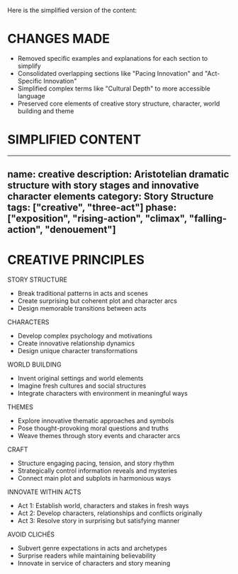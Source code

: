 Here is the simplified version of the content:

# CHANGES MADE
- Removed specific examples and explanations for each section to simplify
- Consolidated overlapping sections like "Pacing Innovation" and "Act-Specific Innovation" 
- Simplified complex terms like "Cultural Depth" to more accessible language
- Preserved core elements of creative story structure, character, world building and theme

# SIMPLIFIED CONTENT

---
name: creative
description: Aristotelian dramatic structure with story stages and innovative character elements 
category: Story Structure
tags: ["creative", "three-act"] 
phase: ["exposition", "rising-action", "climax", "falling-action", "denouement"]
---

# CREATIVE PRINCIPLES

STORY STRUCTURE
- Break traditional patterns in acts and scenes
- Create surprising but coherent plot and character arcs 
- Design memorable transitions between acts

CHARACTERS
- Develop complex psychology and motivations
- Create innovative relationship dynamics
- Design unique character transformations

WORLD BUILDING
- Invent original settings and world elements
- Imagine fresh cultures and social structures 
- Integrate characters with environment in meaningful ways

THEMES
- Explore innovative thematic approaches and symbols
- Pose thought-provoking moral questions and truths
- Weave themes through story events and character arcs

CRAFT
- Structure engaging pacing, tension, and story rhythm
- Strategically control information reveals and mysteries
- Connect main plot and subplots in harmonious ways

INNOVATE WITHIN ACTS 
- Act 1: Establish world, characters and stakes in fresh ways
- Act 2: Develop characters, relationships and conflicts originally 
- Act 3: Resolve story in surprising but satisfying manner

AVOID CLICHÉS
- Subvert genre expectations in acts and archetypes
- Surprise readers while maintaining believability
- Innovate in service of characters and story meaning